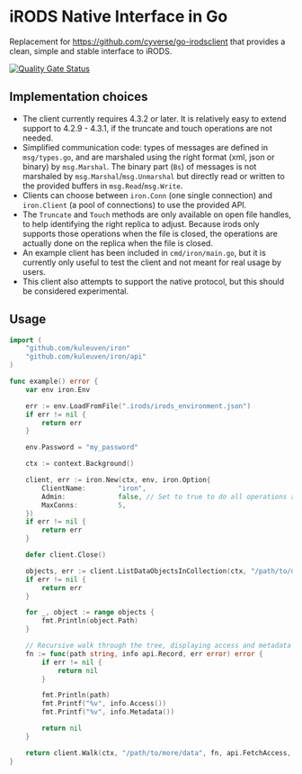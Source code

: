 # iRODS Native Interface in Go

Replacement for <https://github.com/cyverse/go-irodsclient> that provides a clean, simple and stable interface to iRODS.

[![Quality Gate Status](https://sonarqube.icts.kuleuven.be/api/project_badges/measure?project=coz%3Airon%3Amain&metric=alert_status&token=sqb_f14f2e85edf4f52db70a1b133fb98a805ebe8372)](https://sonarqube.icts.kuleuven.be/dashboard?id=coz%3Airon%3Amain)

## Implementation choices

* The client currently requires 4.3.2 or later. It is relatively easy to extend support to 4.2.9 - 4.3.1, if the truncate and touch operations are not needed.
* Simplified communication code: types of messages are defined in `msg/types.go`, and are marshaled using the right format (xml, json or binary) by `msg.Marshal`. The binary part (`Bs`) of messages is not marshaled by `msg.Marshal`/`msg.Unmarshal` but directly read or written to the provided buffers in `msg.Read`/`msg.Write`.
* Clients can choose between `iron.Conn` (one single connection) and `iron.Client` (a pool of connections) to use the provided API.
* The `Truncate` and `Touch` methods are only available on open file handles, to help identifying the right replica to adjust. Because irods only supports those operations when the file is closed, the operations are actually done on the replica when the file is closed.
* An example client has been included in `cmd/iron/main.go`, but it is currently only useful to test the client and not meant for real usage by users.
* This client also attempts to support the native protocol, but this should be considered experimental.

## Usage

```go
import (   
	"github.com/kuleuven/iron"
	"github.com/kuleuven/iron/api"
)

func example() error {
    var env iron.Env

    err := env.LoadFromFile(".irods/irods_environment.json")
    if err != nil {
        return err
    }

    env.Password = "my_password"

    ctx := context.Background()

    client, err := iron.New(ctx, env, iron.Option{
        ClientName:        "iron",
        Admin:             false, // Set to true to do all operations as admin, bypassing any ACLs
        MaxConns:          5,
    })
    if err != nil {
        return err
    }

    defer client.Close()

    objects, err := client.ListDataObjectsInCollection(ctx, "/path/to/data")
    if err != nil {
        return err
    }

    for _, object := range objects {
        fmt.Println(object.Path)
    }

    // Recursive walk through the tree, displaying access and metadata
    fn := func(path string, info api.Record, err error) error {
        if err != nil {
            return nil
        }

        fmt.Println(path)
        fmt.Printf("%v", info.Access())
        fmt.Printf("%v", info.Metadata())

        return nil
    }

    return client.Walk(ctx, "/path/to/more/data", fn, api.FetchAccess, api.FetchMetadata)
}